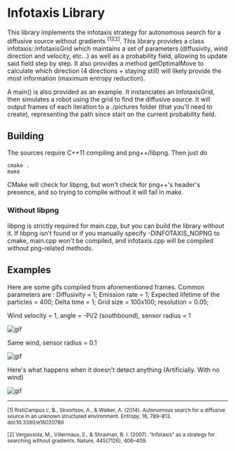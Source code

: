 Infotaxis Library
=================

This library implements the infotaxis strategy for autonomous search for a diffusive source without gradients <sup>\[1\]\[2\]</sup>. This library provides a class infotaxis::InfotaxisGrid which maintains a set of parameters (diffusivity, wind direction and velocity, etc...) as well as a probability field, allowing to update said field step by step. It also provides a method getOptimalMove to calculate which direction (4 directions + staying still) will likely provide the most information (maximum entropy reduction).

A main() is also provided as an example. It instanciates an InfotaxisGrid, then simulates a robot using the grid to find the diffusive source. It will output frames of each iteration to a ./pictures folder (that you'll need to create), representing the path since start on the current probability field.

Building
--------

The sources require C++11 compiling and png++/libpng. Then just do

	cmake .
	make
	
CMake will check for libpng, but won't check for png++'s header's presence, and so trying to compile without it will fail in make.
	
### Without libpng

libpng is strictly required for main.cpp, but you can build the library without it. If libpng isn't found or if you manually specify -DINFOTAXIS_NOPNG to cmake, main.cpp won't be compiled, and infotaxis.cpp will be compiled without png-related methods.

Examples
--------

Here are some gifs compiled from aforementioned frames. Common parameters are :
Diffusivity = 1; Emission rate = 1; Expected lifetime of the particles = 400; Delta time = 1; Grid size = 100x100; resolution = 0.05;

Wind velocity = 1, angle = -Pi/2 (southbound), sensor radius = 1

![gif](http://i.imgur.com/El4AEaD.gif)

Same wind, sensor radius = 0.1

![gif](http://i.imgur.com/vyUG5eG.gif)

Here's what happens when it doesn't detect anything (Artificially. With no wind)

![gif](http://i.imgur.com/QyuMeP6.gif)

-------------
<sub>[1] RistiCampus c, B., Skvortsov, A., & Walker, A. (2014). Autonomous search for a diffusive source in an unknown structured environment. Entropy, 16, 789–813. doi:10.3390/e16020789</sub>

<sub>[2] Vergassola, M., Villermaux, E., & Shraiman, B. I. (2007). “Infotaxis” as a strategy for searching without gradients. Nature, 445(7126), 406–409.</sub>